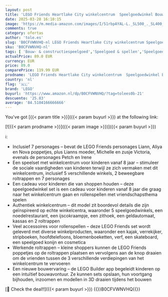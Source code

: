 ```yaml
---
layout: post
title: 'LEGO Friends Heartlake City winkelcentrum  Speelgoedwinkel Bouwpakket voor Kinderen met Aliya  Lian en Nova Poppetjes  Rollenspellen Set  Cadeau voor Meisjes en Jongens vanaf 8 jaar 42604'
date: 2025-03-28 16:10:15
image: 'https://m.media-amazon.com/images/I/51rbpAYAL-L._SL500_._SL400_.jpg'
comments: true
category: ofertas
author: 'tole.es'
slug: 'B0CFVWNVHQ-nl LEGO Friends Heartlake City winkelcentrum Speelgoedwinkel...'
sku: 'B0CFVWNVHQ-nl'
tags: [ 'Bouw- & constructiespeelgoed','Speelgoed & spellen','Speelgoedbouwsets','lego','🇳🇱', ]
actualPrice: 89.0 EUR
currency: EUR
price: 89.0
comparePrice: 119.99 EUR
prodname: 'LEGO Friends Heartlake City winkelcentrum  Speelgoedwinkel Bouwpakket voor Kinderen met Aliya  Lian en Nova Poppetjes  Rollenspellen Set  Cadeau voor Meisjes en Jongens vanaf 8 jaar 42604'
country: 'nl'
flag: '🇳🇱'
brand: 'LEGO'
buyurl: 'https://www.amazon.nl/dp/B0CFVWNVHQ/?tag=tolees0b-21'
descuento: '25.83'
average: '84.5104166666666'
---
```


You've got [{{< param title >}}]({{< param buyurl >}}) at the following link:

[![{{< param prodname >}}]({{< param image >}})]({{< param buyurl >}})

ℹ️:

- Inclusief 7 personages – bevat de LEGO Friends personages Liann, Aliya en Nova poppetjes, plus Lianns moeder, Michelle en zusje Victoria, evenals de personages Petch en Irene
- Een speelset met winkelcentrum voor kinderen vanaf 8 jaar – stimuleer de sociale vaardigheden van kinderen terwijl ze zich vermaken met dit winkelcentrum, inclusief 5 verschillende winkels, 2 beweegbare roltrappen en 7 personages
- Een cadeau voor kinderen die van shoppen houden – deze speelgoedwinkel set is een cadeau voor kinderen vanaf 8 jaar die graag naar het winkelcentrum gaan en rollenspellen met vriendschapsthema spelen
- Authentiek winkelcentrum – dit model zit boordevol details die zijn geïnspireerd op echte winkelcentra, waaronder 5 speelgoedwinkels, een noedelrestaurant, een ijscokraampje, een zithoek, een geldautomaat, kassas en 2 roltrappen
- Veel accessoires voor rollenspellen – deze LEGO Friends set wordt geleverd met diverse winkelproducten, waaronder een kajak, verrekijker, stripboeken, hoofdtelefoons, bloemenboeketten, verf, een skateboard, een speelgoed konijn en cosmetica
- Werkende roltrappen – kleine shoppers kunnen de LEGO Friends poppetjes op de roltrappen plaatsen en vervolgens aan de knop draaien om de vrienden tussen de 3 verschillende verdiepingen van het winkelcentrum te vervoeren
- Een nieuwe bouwervaring – de LEGO Builder app begeleidt kinderen op een intuïtief bouwavontuur. Ze kunnen sets opslaan, hun voortgang bijhouden, inzoomen en modellen in 3D draaien tijdens het bouwen

[🛒 Check the deal!!]({{< param buyurl >}})
{{<world>}}B0CFVWNVHQ{{</world>}}
